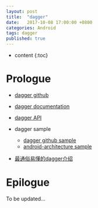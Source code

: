 ```yaml
---
layout: post
title:  "dagger"
date:   2017-10-08 17:00:00 +0800
categories: Android
tags: dagger
published: true
---
```


* content
{:toc}


# Prologue
* [dagger github](https://github.com/google/dagger)
* [dagger documentation](https://google.github.io/dagger/)
* [dagger API](https://google.github.io/dagger/api/latest/)
* dagger sample
  * [dagger github sample](https://github.com/google/dagger/tree/master/examples)
  * [android-architecture sample](https://github.com/googlesamples/android-architecture/tree/todo-mvp-dagger/)

* [最通俗易懂的dagger介绍](https://www.jianshu.com/p/92f793e76654)
# Epilogue
To be updated...
